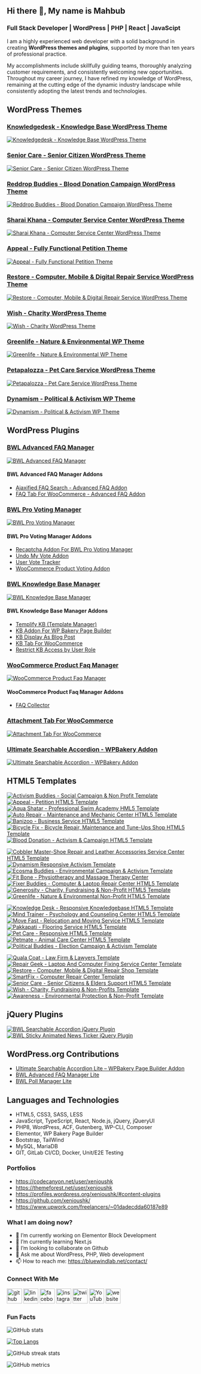 ## Hi there 👋, My name is Mahbub

### Full Stack Developer | WordPress | PHP | React | JavaScipt

I am a highly experienced web developer with a solid background in creating **WordPress themes and plugins**, supported by more than ten years of professional practice.

<p>My accomplishments include skillfully guiding teams, thoroughly analyzing customer requirements, and consistently welcoming new opportunities. Throughout my career journey, I have refined my knowledge of WordPress, remaining at the cutting edge of the dynamic industry landscape while consistently adopting the latest trends and technologies.</p>

## WordPress Themes

### [Knowledgedesk - Knowledge Base WordPress Theme](https://1.envato.market/kdesk-wp)

[![Knowledgedesk - Knowledge Base WordPress Theme](https://xenioushk.github.io/bwl-static-assets/previews/themes/kdesk.jpg)](https://1.envato.market/kdesk-wp)

### [Senior Care - Senior Citizen WordPress Theme](https://1.envato.market/srcare-wp)

[![Senior Care - Senior Citizen WordPress Theme](https://xenioushk.github.io/bwl-static-assets/previews/themes/srcare.jpg)](https://1.envato.market/srcare-wp)

### [Reddrop Buddies - Blood Donation Campaign WordPress Theme](https://1.envato.market/rbuddies-wp)

[![Reddrop Buddies - Blood Donation Campaign WordPress Theme](https://xenioushk.github.io/bwl-static-assets/previews/themes/reddrop_buddies.jpg)](https://1.envato.market/rbuddies-wp)

### [Sharai Khana - Computer Service Center WordPress Theme](https://1.envato.market/skhana-wp)

[![Sharai Khana - Computer Service Center WordPress Theme](https://xenioushk.github.io/bwl-static-assets/previews/themes/sharai_khana.jpg)](https://1.envato.market/skhana-wp)

### [Appeal - Fully Functional Petition Theme](https://1.envato.market/appeal-wp)

[![Appeal - Fully Functional Petition Theme](https://xenioushk.github.io/bwl-static-assets/previews/themes/appeal.jpg)](https://1.envato.market/appeal-wp)

### [Restore - Computer, Mobile & Digital Repair Service WordPress Theme](https://1.envato.market/restore-wp)

[![Restore - Computer, Mobile & Digital Repair Service WordPress Theme](https://xenioushk.github.io/bwl-static-assets/previews/themes/restore.jpg)](https://1.envato.market/restore-wp)

### [Wish - Charity WordPress Theme](https://1.envato.market/wish-wp)

[![Wish - Charity WordPress Theme](https://xenioushk.github.io/bwl-static-assets/previews/themes/wish.jpg)](https://1.envato.market/wish-wp)

### [Greenlife - Nature & Environmental WP Theme](https://1.envato.market/greenlife-wp)

[![Greenlife - Nature & Environmental WP Theme](https://xenioushk.github.io/bwl-static-assets/previews/themes/greenlife.jpg)](https://1.envato.market/greenlife-wp)

### [Petapalozza - Pet Care Service WordPress Theme](https://1.envato.market/petapalozza-wp)

[![Petapalozza - Pet Care Service WordPress Theme](https://xenioushk.github.io/bwl-static-assets/previews/themes/petapalozza.jpg)](https://1.envato.market/petapalozza-wp)

### [Dynamism - Political & Activism WP Theme](https://1.envato.market/dynamism-wp)

[![Dynamism - Political & Activism WP Theme](https://xenioushk.github.io/bwl-static-assets/previews/themes/dynamism.jpg)](https://1.envato.market/dynamism-wp)

## WordPress Plugins

### [BWL Advanced FAQ Manager](https://1.envato.market/baf-wp)

[![BWL Advanced FAQ Manager](https://xenioushk.github.io/bwl-static-assets/previews/plugins/baf.jpg)](https://1.envato.market/baf-wp)

#### BWL Advanced FAQ Manager Addons

- [Ajaxified FAQ Search - Advanced FAQ Addon](https://bluewindlab.net/product/ajaxified-faq-search-bwl-advanced-faq-addon)
- [FAQ Tab For WooCommerce - Advanced FAQ Addon](https://bluewindlab.net/product/faq-tab-for-woocommerce-bwl-advanced-faq-manager-addon)

### [BWL Pro Voting Manager](https://1.envato.market/bpvm-wp)

[![BWL Pro Voting Manager](https://xenioushk.github.io/bwl-static-assets/previews/plugins/bpvm.jpg)](https://1.envato.market/bpvm-wp)

#### BWL Pro Voting Manager Addons

- [Recaptcha Addon For BWL Pro Voting Manager](https://1.envato.market/recaptcha-addon)
- [Undo My Vote Addon](https://1.envato.market/umv-addon)
- [User Vote Tracker](https://bluewindlab.net/product/user-vote-tracker-addon/)
- [WooCommerce Product Voting Addon](https://bluewindlab.net/product/woocommerce-product-voting-addon/)

### [BWL Knowledge Base Manager](https://1.envato.market/bkbm-wp)

[![BWL Knowledge Base Manager](https://xenioushk.github.io/bwl-static-assets/previews/plugins/bkbm.jpg)](https://1.envato.market/bkbm-wp)

#### BWL Knowledge Base Manager Addons

- [Templify KB (Template Manager)](https://bluewindlab.net/portfolio/templify-kb-bwl-knowledge-base-manager-addon/)
- [KB Addon For WP Bakery Page Builder](https://bluewindlab.net/portfolio/kb-for-wp-bakery-page-builder-bwl-knowledge-base-manager-addon/)
- [KB Display As Blog Post](https://bluewindlab.net/portfolio/kb-display-as-blog-post-addon/)
- [KB Tab For WooCommerce](https://bluewindlab.net/portfolio/kb-tab-for-woocommerce-bwl-knowledge-base-manager-addon/)
- [Restrict KB Access by User Role](https://bluewindlab.net/portfolio/restrict-kb-access-by-user-role-bwl-knowledge-base-manager-addon/)

### [WooCommerce Product Faq Manager](https://1.envato.market/wpfm-wp)

[![WooCommerce Product Faq Manager](https://xenioushk.github.io/bwl-static-assets/previews/plugins/wpfm.jpg)](https://1.envato.market/wpfm-wp)

#### WooCommerce Product Faq Manager Addons

- [FAQ Collector](https://bluewindlab.net/product/faq-collector-woocommerce-product-faq-manager-addon/)

### [Attachment Tab For WooCommerce](https://1.envato.market/atfc-wp)

[![Attachment Tab For WooCommerce](https://xenioushk.github.io/bwl-static-assets/previews/plugins/atfc.jpg)](https://1.envato.market/atfc-wp)

### [Ultimate Searchable Accordion - WPBakery Addon](https://1.envato.market/usva-wp)

[![Ultimate Searchable Accordion - WPBakery Addon](https://xenioushk.github.io/bwl-static-assets/previews/plugins/usva.jpg)](https://1.envato.market/usva-wp)

## HTML5 Templates

<!-- First Row-->

[![Activism Buddies - Social Campaign & Non Profit Template](https://xenioushk.github.io/bwl-static-assets/thumbs/templates/activism_buddies.jpg)](https://1.envato.market/activism-buddies-html5)
[![Appeal - Petition HTML5 Template](https://xenioushk.github.io/bwl-static-assets/thumbs/templates/appeal.jpg)](https://1.envato.market/appeal-html)
[![Aqua Shatar - Professional Swim Academy HML5 Template](https://xenioushk.github.io/bwl-static-assets/thumbs/templates/aqua_shatar.jpg)](https://1.envato.market/aqua-shatar-html)
[![Auto Repair - Maintenance and Mechanic Center HTML5 Template](https://xenioushk.github.io/bwl-static-assets/thumbs/templates/auto_repair_template.jpg)](https://1.envato.market/auto-repair-html)
[![Banizoo - Business Service HTML5 Template](https://xenioushk.github.io/bwl-static-assets/thumbs/templates/banizoo.jpg)](https://1.envato.market/banizoo-html)
[![Bicycle Fix - Bicycle Repair, Maintenance and Tune-Ups Shop HTML5 Template](https://xenioushk.github.io/bwl-static-assets/thumbs/templates/bicycle_fix_template.jpg)](https://1.envato.market/bicycle-fix-html5)
[![Blood Donation - Activism & Campaign HTML5 Template](https://xenioushk.github.io/bwl-static-assets/thumbs/templates/blood_donation_template.jpg)](https://1.envato.market/blood-donation-html5)

<!-- Second Row-->

[![Cobbler Master-Shoe Repair and Leather Accessories Service Center HTML5 Template](https://xenioushk.github.io/bwl-static-assets/thumbs/templates/cobbler_template.jpg)](https://1.envato.market/cobbler-master-html5)
[![Dynamism Responsive Activism Template](https://xenioushk.github.io/bwl-static-assets/thumbs/templates/dynamism.jpg)](https://1.envato.market/dynamism-html5)
[![Ecosma Buddies - Environmental Campaign & Activism Template](https://xenioushk.github.io/bwl-static-assets/thumbs/templates/ecosma_buddies.jpg)](https://1.envato.market/ecosma-buddies-html5)
[![Fit Bone - Physiotherapy and Massage Therapy Center](https://xenioushk.github.io/bwl-static-assets/thumbs/templates/fit_bone_template.jpg)](https://1.envato.market/fit-bone-html5)
[![Fixer Buddies - Computer & Laptop Repair Center HTML5 Template](https://xenioushk.github.io/bwl-static-assets/thumbs/templates/fixer_buddies.jpg)](https://1.envato.market/fixer-buddies-html5)
[![Generosity - Charity, Fundraising & Non-Profit HTML5 Template](https://xenioushk.github.io/bwl-static-assets/thumbs/templates/generosity_template.jpg)](https://1.envato.market/generosity-html5)
[![Greenlife - Nature & Environmental Non-Profit HTML5 Template](https://xenioushk.github.io/bwl-static-assets/thumbs/templates/greenlife_template.jpg)](https://1.envato.market/greenlife-html5)

<!-- Third Row-->

[![Knowledge Desk - Responsive Knowledgebase HTML5 Template](https://xenioushk.github.io/bwl-static-assets/thumbs/templates/kdesk_template.jpg)](https://1.envato.market/kdesk-html5)
[![Mind Trainer - Psychology and Counseling Center HTML5 Template](https://xenioushk.github.io/bwl-static-assets/thumbs/templates/mind_trainer_template.jpg)](https://1.envato.market/mind-trainer-html5)
[![Move Fast - Relocation and Moving Service HTML5 Template](https://xenioushk.github.io/bwl-static-assets/thumbs/templates/move_fast.jpg)](https://1.envato.market/move-fast-html5)
[![Pakkapati - Flooring Service HTML5 Template](https://xenioushk.github.io/bwl-static-assets/thumbs/templates/pakkapati.jpg)](https://1.envato.market/pakkapati-html5)
[![Pet Care - Responsive HTML5 Template](https://xenioushk.github.io/bwl-static-assets/thumbs/templates/pet_care.jpg)](https://1.envato.market/pet-care-html5)
[![Petmate - Animal Care Center HTML5 Template](https://xenioushk.github.io/bwl-static-assets/thumbs/templates/pet_mate_template.jpg)](https://1.envato.market/petmate-html5)
[![Political Buddies - Election Campaign & Activism Template](https://xenioushk.github.io/bwl-static-assets/thumbs/templates/political_buddies.jpg)](https://1.envato.market/political-buddies-html5)

<!-- Forth Row-->

[![Quala Coat - Law Firm & Lawyers Template](https://xenioushk.github.io/bwl-static-assets/thumbs/templates/quala_coat.jpg)](https://1.envato.market/quala-coat-html5)
[![Repair Geek - Laptop And Computer Fixing Service Center Template](https://xenioushk.github.io/bwl-static-assets/thumbs/templates/repair_geek_template.jpg)](https://1.envato.market/repair-geek-html)
[![Restore - Computer, Mobile & Digital Repair Shop Template](https://xenioushk.github.io/bwl-static-assets/thumbs/templates/restore.jpg)](https://1.envato.market/restore-html)
[![SmartFix - Computer Repair Center Template](https://xenioushk.github.io/bwl-static-assets/thumbs/templates/smart_fix.jpg)](https://1.envato.market/smart-fix-html)
[![Senior Care - Senior Citizens & Elders Support HTML5 Template](https://xenioushk.github.io/bwl-static-assets/thumbs/templates/srcare_template.jpg)](https://1.envato.market/senior-care-html)
[![Wish - Charity, Fundraising & Non-Profits Template](https://xenioushk.github.io/bwl-static-assets/thumbs/templates/wish.jpg)](https://1.envato.market/wish-html)
[![Awareness - Environmental Protection & Non-Profit Template](https://xenioushk.github.io/bwl-static-assets/thumbs/templates/awareness.jpg)](https://1.envato.market/awareness-html5)

## jQuery Plugins

[![BWL Searchable Accordion jQuery Plugin](https://xenioushk.github.io/bwl-static-assets/thumbs/jquery-plugin/bsa.png)](https://1.envato.market/bsa-jq)
[![BWL Sticky Animated News Ticker jQuery Plugin](https://xenioushk.github.io/bwl-static-assets/thumbs/jquery-plugin/bnt.png)](https://1.envato.market/bnt-jq)

## WordPress.org Contributions

- [Ultimate Searchable Accordion Lite – WPBakery Page Builder Addon](https://wordpress.org/plugins/ultimate-searchable-accordion-lite-wpbakery-page-builder-addon)
- [BWL Advanced FAQ Manager Lite](https://wordpress.org/plugins/bwl-advanced-faq-manager-lite/)
- [BWL Poll Manager Lite](https://wordpress.org/plugins/bwl-poll-manager-lite/)

## Languages and Technologies

<ul>
<li>HTML5, CSS3, SASS, LESS</li>
<li>JavaScript, TypeScript, React, Node.js, jQuery, jQueryUI</li>
<li>PHP8, WordPress, ACF, Gutenberg, WP-CLI, Composer</li>
<li>Elementor, WP Bakery Page Builder</li>
<li>Bootstrap, TailWind</li>
<li>MySQL, MariaDB</li>
<li>GIT, GitLab CI/CD, Docker, Unit/E2E Testing</li>
</ul>

### Portfolios

- https://codecanyon.net/user/xenioushk
- https://themeforest.net/user/xenioushk
- https://profiles.wordpress.org/xenioushk/#content-plugins
- https://github.com/xenioushk/
- https://www.upwork.com/freelancers/~01dadecdda60187e89

### What I am doing now?

- 🔭 I’m currently working on Elementor Block Development
- 🌱 I’m currently learning Next.js
- 👯 I’m looking to collaborate on Github
- 💬 Ask me about WordPress, PHP, Web development
- 📫 How to reach me: https://bluewindlab.net/contact/

### Connect With Me

[<img src='https://cdn.jsdelivr.net/npm/simple-icons@3.0.1/icons/github.svg' alt='github' height='40'>](https://github.com/xenioushk) [<img src='https://cdn.jsdelivr.net/npm/simple-icons@3.0.1/icons/linkedin.svg' alt='linkedin' height='40'>](https://www.linkedin.com/in/hkhan-cse/) [<img src='https://cdn.jsdelivr.net/npm/simple-icons@3.0.1/icons/facebook.svg' alt='facebook' height='40'>](https://www.facebook.com/hkhan.cse) [<img src='https://cdn.jsdelivr.net/npm/simple-icons@3.0.1/icons/instagram.svg' alt='instagram' height='40'>](https://www.instagram.com/bluewindlab/) [<img src='https://cdn.jsdelivr.net/npm/simple-icons@3.0.1/icons/twitter.svg' alt='twitter' height='40'>](https://twitter.com/bluewindlab) [<img src='https://cdn.jsdelivr.net/npm/simple-icons@3.0.1/icons/youtube.svg' alt='YouTube' height='40'>](https://www.youtube.com/channel/bluewindlab) [<img src='https://cdn.jsdelivr.net/npm/simple-icons@3.0.1/icons/icloud.svg' alt='website' height='40'>](https://bluewindlab.net)

### Fun Facts

![GitHub stats](https://github-readme-stats.vercel.app/api?username=xenioushk&show_icons=true&count_private=true)

[![Top Langs](https://github-readme-stats.vercel.app/api/top-langs/?username=xenioushk)](https://github.com/anuraghazra/github-readme-stats)

![GitHub streak stats](https://streak-stats.demolab.com/?user=xenioushk)

![GitHub metrics](https://metrics.lecoq.io/xenioushk)
